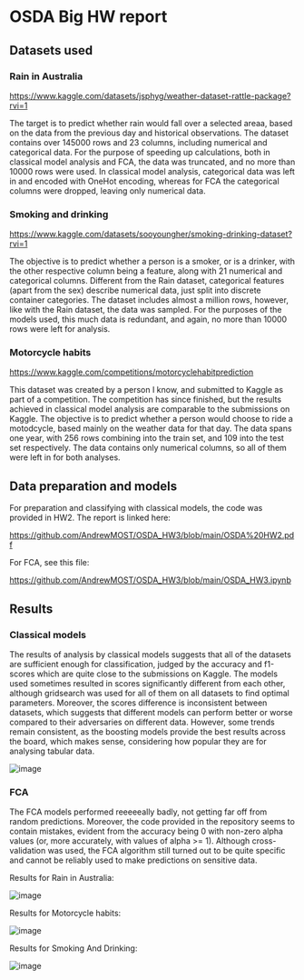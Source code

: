 # OSDA Big HW report

## Datasets used
### Rain in Australia
https://www.kaggle.com/datasets/jsphyg/weather-dataset-rattle-package?rvi=1

The target is to predict whether rain would fall over a selected areaa, based on the data from the previous day and historical observations.
The dataset contains over 145000 rows and 23 columns, including numerical and categorical data.
For the purpose of speeding up calculations, both in classical model analysis and FCA, the data was truncated, and no more than 10000 rows were used.
In classical model analysis, categorical data was left in and encoded with OneHot encoding, whereas for FCA the categorical columns were dropped, leaving only numerical data.

### Smoking and drinking
https://www.kaggle.com/datasets/sooyoungher/smoking-drinking-dataset?rvi=1

The objective is to predict whether a person is a smoker, or is a drinker, with the other respective column being a feature, along with 21 numerical and categorical columns.
Different from the Rain dataset, categorical features (apart from the sex) describe numerical data, just split into discrete container categories. The dataset includes almost a million rows,
however, like with the Rain dataset, the data was sampled. For the purposes of the models used, this much data is redundant, and again, no more than 10000 rows were left for analysis.

### Motorcycle habits
https://www.kaggle.com/competitions/motorcyclehabitprediction

This dataset was created by a person I know, and submitted to Kaggle as part of a competition. The competition has since finished, but the results achieved in classical model analysis are comparable to the submissions on Kaggle.
The objective is to predict whether a person would choose to ride a motodcycle, based mainly on the weather data for that day. The data spans one year, with 256 rows combining into the train set, and 109 into the test set respectively.
The data contains only numerical columns, so all of them were left in for both analyses.

## Data preparation and models
For preparation and classifying with classical models, the code was provided in HW2. The report is linked here:

https://github.com/AndrewMOST/OSDA_HW3/blob/main/OSDA%20HW2.pdf

For FCA, see this file:

https://github.com/AndrewMOST/OSDA_HW3/blob/main/OSDA_HW3.ipynb

## Results
### Classical models
The results of analysis by classical models suggests that all of the datasets are sufficient enough for classification, judged by the accuracy and f1-scores which are quite close to the submissions on Kaggle.
The models used sometimes resulted in scores significantly different from each other, although gridsearch was used for all of them on all datasets to find optimal parameters.
Moreover, the scores difference is inconsistent between datasets, which suggests that different models can perform better or worse compared to their adversaries on different data.
However, some trends remain consistent, as the boosting models provide the best results across the board, which makes sense, considering how popular they are for analysing tabular data.

![image](https://github.com/AndrewMOST/OSDA_HW3/assets/43444023/36b5965a-8256-4a54-acb3-e857d8ae41ea)

### FCA
The FCA models performed reeeeeally badly, not getting far off from random predictions.
Moreover, the code provided in the repository seems to contain mistakes, evident from the accuracy being 0 with non-zero alpha values (or, more accurately, with values of alpha >= 1).
Although cross-validation was used, the FCA algorithm still turned out to be quite specific and cannot be reliably used to make predictions on sensitive data.

Results for Rain in Australia:

![image](https://github.com/AndrewMOST/OSDA_HW3/assets/43444023/7aa51e7b-ea34-4776-b732-042bc72e9600)

Results for Motorcycle habits:

![image](https://github.com/AndrewMOST/OSDA_HW3/assets/43444023/d62b4d55-2e5b-4eaf-aac5-b40d3d08f7d0)

Results for Smoking And Drinking:

![image](https://github.com/AndrewMOST/OSDA_HW3/assets/43444023/4bf6f853-f4d4-4260-ad5e-cab52bc34c85)
